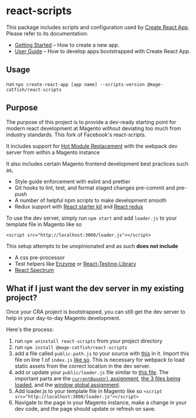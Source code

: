# react-scripts

This package includes scripts and configuration used by [Create React App](https://github.com/facebook/create-react-app).<br>
Please refer to its documentation:

- [Getting Started](https://facebook.github.io/create-react-app/docs/getting-started) – How to create a new app.
- [User Guide](https://facebook.github.io/create-react-app/) – How to develop apps bootstrapped with Create React App.

## Usage

run `npx create-react-app [app name] --scripts-version @mage-catfish/react-scripts`

## Purpose

The purpose of this project is to provide a dev-ready starting point for modern react development at Magento without deviating too much from industry standards. This fork of Facebook's react-scripts.

It includes support for [Hot Module Replacement](https://webpack.js.org/concepts/hot-module-replacement/) with the webpack dev server from within a Magento instance

It also includes certain Magento frontend development best practices such as,

- Style guide enforcement with eslint and prettier
- Git hooks to lint, test, and format staged changes pre-commit and pre-push
- A number of helpful npm scripts to make development smooth
- Redux support with [React starter kit](https://redux-starter-kit.js.org/) and [React redux](https://react-redux.js.org/)

To use the dev server, simply run `npm start` and add `loader.js` to your template file in Magento like so

`<script src="http://localhost:3000/loader.js"></script>`

This setup attempts to be unopinionated and as such **does not include**

- A css pre-processor
- Test helpers like [Enzyme](https://github.com/airbnb/enzyme) or [React-Testing-Library](https://testing-library.com/docs/react-testing-library/intro)
- [React Spectrum](https://react-spectrum.corp.adobe.com/)

## What if I just want the dev server in my existing project?

Once your CRA project is bootstrapped, you can still get the dev server to help in your day-to-day Magento development.

Here's the process:

1. run `npm uninstall react-scripts` from your project directory
2. run `npm install @mage-catfish/react-scripts`
3. add a file called `public-path.js` to your source with [this](https://github.com/deloreyj/create-react-app/blob/master/packages/react-scripts/template/src/public-path.js) in it. Import this file on line 1 of `index.js` [like so](https://github.com/deloreyj/create-react-app/blob/master/packages/react-scripts/template/src/index.js#L1). This is necessary for webpack to load static assets from the correct location in the dev server.
4. add or update your `public/loader.js` file similar to [this file](https://github.com/deloreyj/create-react-app/blob/master/packages/react-scripts/template/public/loader.js). The important parts are the [`currentBaseUrl` assignment](https://github.com/deloreyj/create-react-app/blob/master/packages/react-scripts/template/public/loader.js#L2), [the 3 files being loaded](https://github.com/deloreyj/create-react-app/blob/master/packages/react-scripts/template/public/loader.js#L21-L23), and the [window global assignment](https://github.com/deloreyj/create-react-app/blob/master/packages/react-scripts/template/public/loader.js#L25-L26).
5. Add loader.js to your template file in Magento like so `<script src="http://localhost:3000/loader.js"></script>`
6. Navigate to the page in your Magento instance, make a change in your dev code, and the page should update or refresh on save.
